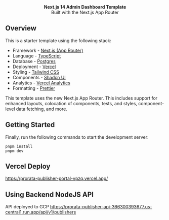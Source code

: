 <div align="center"><strong>Next.js 14 Admin Dashboard Template</strong></div>
<div align="center">Built with the Next.js App Router</div>

## Overview

This is a starter template using the following stack:

- Framework - [Next.js (App Router)](https://nextjs.org)
- Language - [TypeScript](https://www.typescriptlang.org)
- Database - [Postgres](https://vercel.com/postgres)
- Deployment - [Vercel](https://vercel.com/docs/concepts/next.js/overview)
- Styling - [Tailwind CSS](https://tailwindcss.com)
- Components - [Shadcn UI](https://ui.shadcn.com/)
- Analytics - [Vercel Analytics](https://vercel.com/analytics)
- Formatting - [Prettier](https://prettier.io)

This template uses the new Next.js App Router. This includes support for enhanced layouts, colocation of components, tests, and styles, component-level data fetching, and more.

## Getting Started

Finally, run the following commands to start the development server:

```
pnpm install
pnpm dev
```

## Vercel Deploy

https://prorata-publisher-portal-vpzq.vercel.app/

## Using Backend NodeJS API

API deployed to GCP
https://prorata-publisher-api-366300393677.us-central1.run.app/api/v1/publishers
